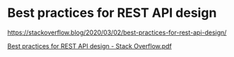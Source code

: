 # Best practices for REST API design

https://stackoverflow.blog/2020/03/02/best-practices-for-rest-api-design/

[Best practices for REST API design - Stack Overflow.pdf](https://github.com/user-attachments/files/18409125/Best.practices.for.REST.API.design.-.Stack.Overflow.pdf)
